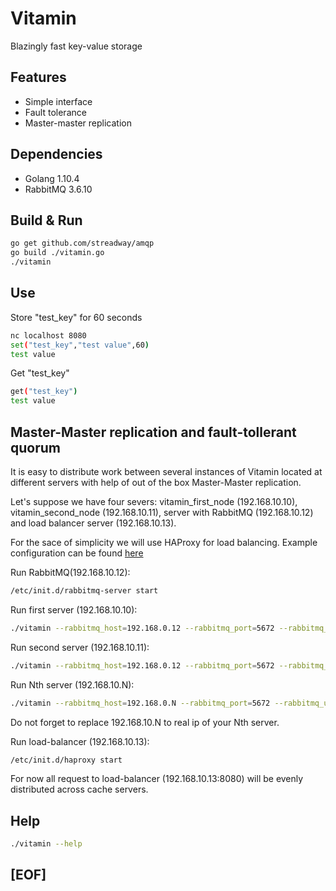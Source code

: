 # Vitamin

Blazingly fast key-value storage

## Features

- Simple interface
- Fault tolerance
- Master-master replication

## Dependencies

- Golang 1.10.4
- RabbitMQ 3.6.10

## Build & Run

```bash
go get github.com/streadway/amqp
go build ./vitamin.go
./vitamin
```
## Use

Store "test_key" for 60 seconds

```bash
nc localhost 8080
set("test_key","test value",60) 
test value
```
Get "test_key"

```bash
get("test_key")
test value
```

## Master-Master replication and fault-tollerant quorum

It is easy to distribute work between several instances of Vitamin located at different servers with help of out of the box Master-Master replication.

Let's suppose we have four severs: vitamin_first_node (192.168.10.10), vitamin_second_node (192.168.10.11), server with RabbitMQ (192.168.10.12) and load balancer server (192.168.10.13).

For the sace of simplicity we will use HAProxy for load balancing.  Example configuration can be found [here](https://github.com/ksukhorukov/Vitamin/blob/master/haproxy/haproxy.cfg)

Run RabbitMQ(192.168.10.12):

```bash
/etc/init.d/rabbitmq-server start
```

Run first server (192.168.10.10):

```bash
./vitamin --rabbitmq_host=192.168.0.12 --rabbitmq_port=5672 --rabbitmq_user=guest --rabbitmq_password=guest --rabbitmq_exchange=vitamin
```

Run second server (192.168.10.11):

```bash
./vitamin --rabbitmq_host=192.168.0.12 --rabbitmq_port=5672 --rabbitmq_user=guest --rabbitmq_password=guest --rabbitmq_exchange=vitamin
```

Run Nth server (192.168.10.N):

```bash
./vitamin --rabbitmq_host=192.168.0.N --rabbitmq_port=5672 --rabbitmq_user=guest --rabbitmq_password=guest --rabbitmq_exchange=vitamin
```

Do not forget to replace 192.168.10.N to real ip of your Nth server.

Run load-balancer (192.168.10.13):

```bash
/etc/init.d/haproxy start
```

For now all request to load-balancer (192.168.10.13:8080) will be evenly distributed across cache servers.

## Help

```bash
./vitamin --help
```

## [EOF]
